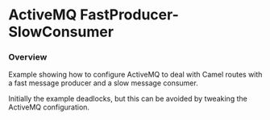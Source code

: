 ActiveMQ FastProducer-SlowConsumer
==================================

### Overview
Example showing how to configure ActiveMQ to deal with Camel
routes with a fast message producer and a slow message consumer.

Initially the example deadlocks, but this can be avoided by
tweaking the ActiveMQ configuration.
